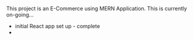 This project is an E-Commerce using MERN Application. This is currently on-going...

- initial React app set up - complete
-
